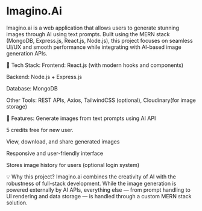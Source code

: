 # Imagino.Ai
Imagino.ai is a web application that allows users to generate stunning images through AI using text prompts. Built using the MERN stack (MongoDB, Express.js, React.js, Node.js), this project focuses on seamless UI/UX and smooth performance while integrating with AI-based image generation APIs.

🔧 Tech Stack:
Frontend: React.js (with modern hooks and components)

Backend: Node.js + Express.js

Database: MongoDB

Other Tools: REST APIs, Axios, TailwindCSS (optional), Cloudinary(for image storage)

🚀 Features:
Generate images from text prompts using AI API

5 credits free for new user.

View, download, and share generated images

Responsive and user-friendly interface

Stores image history for users (optional login system)

💡 Why this project?
Imagino.ai combines the creativity of AI with the robustness of full-stack development. While the image generation is powered externally by AI APIs, everything else — from prompt handling to UI rendering and data storage — is handled through a custom MERN stack solution.

